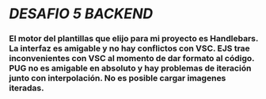 
# *DESAFIO 5 BACKEND*

### El motor del plantillas que elijo para mi proyecto es Handlebars. La interfaz es amigable y no hay conflictos con VSC. EJS trae inconvenientes con VSC al momento de dar formato al código. PUG no es amigable en absoluto y hay problemas de iteración junto con interpolación. No es posible cargar imagenes iteradas.